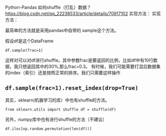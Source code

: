 Python-Pandas 如何shuffle（打乱）数据？
https://blog.csdn.net/qq_22238533/article/details/70917102
实现方法：
实现方法：

最简单的方法就是采用pandas中自带的 sample这个方法。

假设df是这个DataFrame

`
df.sample(frac=1)
`

这样对可以对df进行shuffle。其中参数frac是要返回的比例，比如df中有10行数据，我只想返回其中的30%,那么frac=0.3。
有时候，我们可能需要打混后数据集的index（索引）还是按照正常的排序。我们只需要这样操作

`
df.sample(frac=1).reset_index(drop=True)
`
-------------------------------------------------------
其实，sklearn(机器学习的库）中也有shuffle的方法。

`
from sklearn.utils import shuffle
df = shuffle(df)
`

另外，numpy库中也有进行shuffle的方法（不建议）

`
df.iloc[np.random.permutation(len(df))]
`
